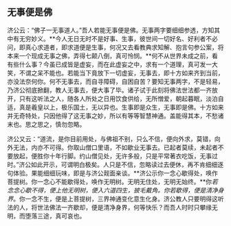 ## 无事便是佛

济公云：“佛子一无事道人。”吾人若能无事便是佛。无事两字要细细参透，方知其中有无穷妙义。**今人无日无时不是好事、生事，彼世间一切好名、好利者不必问，即真心求道者，即求道便是生事，何况又去看教典求知解、抱言句参公案，将本来一个现成无事之佛，弄得七颠八倒，真可怜悯。**何不从世界未成之前，看有些什么事？今虽已成皆是虚妄，而在此虚妄之中，求有一个道理，真可发一大笑，不谓之呆不能也。若能当下竟放下一切虚妄，无事去，即十方如来齐到当前，亦没法奈何你。何不无事去，而自寻障碍，自困自苦？要知无事两字，不是轻易，乃济公彻底掀翻，教人无事去，便大事了毕。诸子试于此刻将佛法世法都一齐放开，只有这听法之人，随各人所处之日用饮食供给，无所憎爱，朝起暮眠，淡泊自适，真是羲皇以上，极乐国土，无以异也。生事即是众生，无事即是佛。十方如来并无奇特处，只因他得了这无事之妙，所以有等等智慧神通。盖能得其本，不愁诸末也。思之思之，慎勿忽略。

济公又云：“道流，是你目前用处，与佛祖不别，只么不信，便向外求，莫错，向外无法，内亦不可得。你取山僧口里语，不如歇业无事去。已起者莫续，未起者不要放起，便胜你十年行脚。约山僧见处，无许多般，只是平常著衣吃饭，无事过时。”济公如此开示，可谓明白极矣。人只是不信，忽略读过去便休，再不肯细细逐句体验。果能细细玩味，即是与济公觌面亲谈。**济公示你一念心歇得处，唤作菩提树。你一念心不能歇得处，唤作无明树。无明无住处，无明无始终。**你*若念念心歇不得，便上他无明树，便入六道四生，披毛戴角。你若歇得，便是清净身界*。你一念不生，便是上菩提树，三界神通变化意生化身。济公教人只要明得这听法的人，将世法佛法一齐歇却，便是清净身界，何等快乐？而吾人时时只攀缘无明，而堕落三途，真可哀也。
